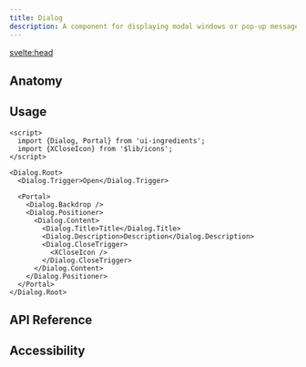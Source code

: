 ```yaml
---
title: Dialog
description: A component for displaying modal windows or pop-up messages.
---
```


<script>
  import {DialogDemo} from '$lib/demo';
  import {Anatomy} from '$lib/anatomy';
  import {Api} from '$lib/api';
  import {Accessibility} from '$lib/accessibility';
  import Metadata from '$lib/metadata.svelte';
  import PageHeading from '$lib/page-heading.svelte';
</script>

<svelte:head>

  <title>UI Ingredients | {title}</title>
</svelte:head>

<Metadata title="{title}" description="{description}" />
<PageHeading title="{title}" description="{description}" />

<DialogDemo />

## Anatomy

<Anatomy id="dialog" />

## Usage

```svelte
<script>
  import {Dialog, Portal} from 'ui-ingredients';
  import {XCloseIcon} from '$lib/icons';
</script>

<Dialog.Root>
  <Dialog.Trigger>Open</Dialog.Trigger>

  <Portal>
    <Dialog.Backdrop />
    <Dialog.Positioner>
      <Dialog.Content>
        <Dialog.Title>Title</Dialog.Title>
        <Dialog.Description>Description</Dialog.Description>
        <Dialog.CloseTrigger>
          <XCloseIcon />
        </Dialog.CloseTrigger>
      </Dialog.Content>
    </Dialog.Positioner>
  </Portal>
</Dialog.Root>
```

## API Reference

<Api id="dialog" />

## Accessibility

<Accessibility id="dialog" />

